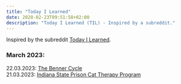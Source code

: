 ```yaml
---
title: "Today I Learned"
date: 2020-02-23T09:51:58+02:00
description: "Today I Learned (TIL) - Inspired by a subreddit."
---
```

Inspired by the subreddit [Today I Learned](https://www.reddit.com/r/todayilearned/).


### March 2023:

22.03.2023: <a href = "https://www.therationalinvestor.com/blog/how-the-benner-cycle-predicts-100-years-of-market-movement" target = "_blank">The Benner Cycle</a><br>
21.03.2023: <a href = "https://blog.theanimalrescuesite.greatergood.com/indiana-prison-cats/" target = "_blank">Indiana State Prison Cat Therapy Program</a><br>
